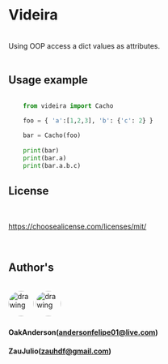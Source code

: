 # Videira
<br>
Using OOP access a dict values as attributes.

<br>
<br>

## Usage example

```python

    from videira import Cacho

    foo = { 'a':[1,2,3], 'b': {'c': 2} }
    
    bar = Cacho(foo)
    
    print(bar)
    print(bar.a)
    print(bar.a.b.c)
```
## License
<br>

https://choosealicense.com/licenses/mit/

<br>

## Author's

<br>

<img src="https://avatars2.githubusercontent.com/u/48495160?s=460&u=680066aa55b706ce0a84098c98c34ba8f1fb43d8&v=4" alt="drawing" style="width:50px; border-radius:50%"/>
<img src="https://avatars0.githubusercontent.com/u/49128655?s=460&u=ecf74f00edca1143fbb502e3c70377e7295356ae&v=4" alt="drawing" style="width:50px; border-radius:50%"/>

#### OakAnderson(andersonfelipe01@live.com)


#### ZauJulio(zauhdf@gmail.com)